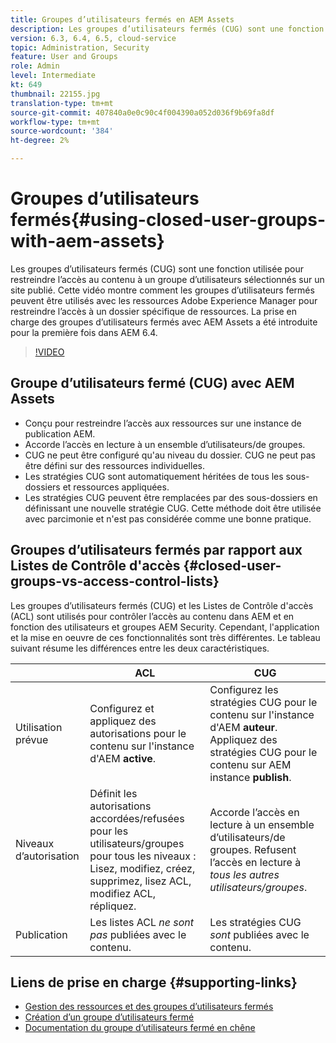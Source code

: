 ```yaml
---
title: Groupes d’utilisateurs fermés en AEM Assets
description: Les groupes d’utilisateurs fermés (CUG) sont une fonction utilisée pour restreindre l’accès au contenu à un groupe d’utilisateurs sélectionnés sur un site publié. Cette vidéo montre comment les groupes d’utilisateurs fermés peuvent être utilisés avec les ressources Adobe Experience Manager pour restreindre l’accès à un dossier spécifique de ressources.
version: 6.3, 6.4, 6.5, cloud-service
topic: Administration, Security
feature: User and Groups
role: Admin
level: Intermediate
kt: 649
thumbnail: 22155.jpg
translation-type: tm+mt
source-git-commit: 407840a0e0c90c4f004390a052d036f9b69fa8df
workflow-type: tm+mt
source-wordcount: '384'
ht-degree: 2%

---
```



# Groupes d’utilisateurs fermés{#using-closed-user-groups-with-aem-assets}

Les groupes d’utilisateurs fermés (CUG) sont une fonction utilisée pour restreindre l’accès au contenu à un groupe d’utilisateurs sélectionnés sur un site publié. Cette vidéo montre comment les groupes d’utilisateurs fermés peuvent être utilisés avec les ressources Adobe Experience Manager pour restreindre l’accès à un dossier spécifique de ressources. La prise en charge des groupes d’utilisateurs fermés avec AEM Assets a été introduite pour la première fois dans AEM 6.4.

>[!VIDEO](https://video.tv.adobe.com/v/22155?quality=12&learn=on)

## Groupe d’utilisateurs fermé (CUG) avec AEM Assets

* Conçu pour restreindre l’accès aux ressources sur une instance de publication AEM.
* Accorde l’accès en lecture à un ensemble d’utilisateurs/de groupes.
* CUG ne peut être configuré qu&#39;au niveau du dossier. CUG ne peut pas être défini sur des ressources individuelles.
* Les stratégies CUG sont automatiquement héritées de tous les sous-dossiers et ressources appliquées.
* Les stratégies CUG peuvent être remplacées par des sous-dossiers en définissant une nouvelle stratégie CUG. Cette méthode doit être utilisée avec parcimonie et n&#39;est pas considérée comme une bonne pratique.

## Groupes d’utilisateurs fermés par rapport aux Listes de Contrôle d&#39;accès {#closed-user-groups-vs-access-control-lists}

Les groupes d’utilisateurs fermés (CUG) et les Listes de Contrôle d&#39;accès (ACL) sont utilisés pour contrôler l’accès au contenu dans AEM et en fonction des utilisateurs et groupes AEM Security. Cependant, l&#39;application et la mise en oeuvre de ces fonctionnalités sont très différentes. Le tableau suivant résume les différences entre les deux caractéristiques.

|  | ACL | CUG |
| ----------------- | -------------------------------------------------------------------------------------------------------------------------------- | ----------------------------------------------------------------------------------------------------------------------------- |
| Utilisation prévue | Configurez et appliquez des autorisations pour le contenu sur l&#39;instance d&#39;AEM **active**. | Configurez les stratégies CUG pour le contenu sur l&#39;instance d&#39;AEM **auteur**. Appliquez des stratégies CUG pour le contenu sur AEM instance **publish**. |
| Niveaux d’autorisation | Définit les autorisations accordées/refusées pour les utilisateurs/groupes pour tous les niveaux : Lisez, modifiez, créez, supprimez, lisez ACL, modifiez ACL, répliquez. | Accorde l’accès en lecture à un ensemble d’utilisateurs/de groupes. Refusent l’accès en lecture à *tous les autres utilisateurs/groupes*. |
| Publication | Les listes ACL *ne sont pas* publiées avec le contenu. | Les stratégies CUG *sont* publiées avec le contenu. |

## Liens de prise en charge {#supporting-links}

* [Gestion des ressources et des groupes d’utilisateurs fermés](https://experienceleague.adobe.com/docs/experience-manager-65/assets/managing/manage-assets.html?lang=en#closed-user-group)
* [Création d’un groupe d’utilisateurs fermé](https://experienceleague.adobe.com/docs/experience-manager-65/administering/security/cug.html)
* [Documentation du groupe d’utilisateurs fermé en chêne](https://jackrabbit.apache.org/oak/docs/security/authorization/cug.html)

